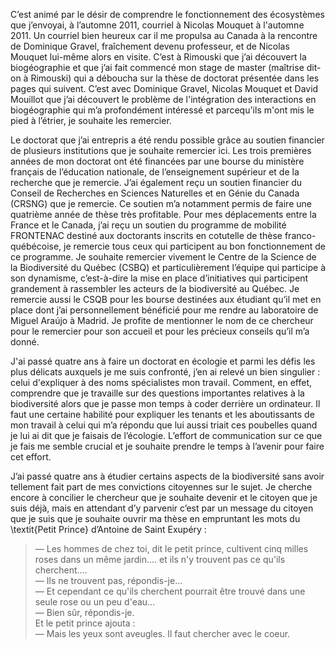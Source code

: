 C’est animé par le désir de comprendre le fonctionnement des écosystèmes que j’envoyai, à l’automne 2011, courriel à Nicolas Mouquet à l'automne 2011. Un courriel bien heureux car il me propulsa au Canada à la rencontre de Dominique Gravel, fraîchement devenu professeur, et de Nicolas Mouquet lui-même alors en visite. C’est à Rimouski que j’ai découvert la biogéographie et que j’ai fait commencé mon stage de master (maîtrise dit-on à Rimouski) qui a déboucha sur la thèse de doctorat présentée dans les pages qui suivent. C’est avec Dominique Gravel, Nicolas Mouquet et David Mouillot que j’ai découvert le problème de l'intégration des interactions en biogéographie qui m’a profondément intéressé et parcequ'ils m'ont mis le pied à l’étrier, je souhaite les remercier.

Le doctorat que j’ai entrepris a été rendu possible grâce au soutien financier de plusieurs institutions que je souhaite remercier ici. Les trois premières années de mon doctorat ont été financées par une bourse du ministère français de l’éducation nationale, de l’enseignement supérieur et de la recherche que je remercie. J’ai également reçu un soutien financier du Conseil de Recherches en Sciences Naturelles et en Génie du Canada (CRSNG) que je remercie. Ce soutien m’a notamment permis de faire une quatrième année de thèse très profitable. Pour mes déplacements entre la France et le Canada, j’ai reçu un soutien du programme de mobilité FRONTENAC destiné aux doctorants inscrits en cotutelle de thèse franco-québécoise, je remercie tous ceux qui participent au bon fonctionnement de ce programme. Je souhaite remercier vivement le Centre de la Science de la Biodiversité du Québec (CSBQ)  et particulièrement l’équipe qui participe à son dynamisme, c’est-à-dire la mise en place d’initiatives qui participent grandement à rassembler les acteurs de la biodiversité au Québec. Je remercie aussi le CSQB pour les bourse destinées aux étudiant qu’il met en place dont j’ai personnellement bénéficié pour me rendre au laboratoire de Miguel Araújo à Madrid. Je profite de mentionner le nom de ce chercheur pour le remercier pour son accueil et pour les précieux conseils qu’il m’a donné.

J'ai passé quatre ans à faire un doctorat en écologie et parmi les défis les plus délicats auxquels je me suis confronté, j’en ai relevé un bien singulier : celui d'expliquer à des noms spécialistes mon travail. Comment, en effet, comprendre que je travaille sur des questions importantes relatives à la biodiversité alors que je passe mon temps à coder derrière un ordinateur. Il faut une certaine habilité pour expliquer les tenants et les aboutissants de mon travail à celui qui m’a répondu que lui aussi triait ces poubelles quand je lui ai dit que je faisais de l’écologie. L’effort de communication sur ce que je fais me semble crucial et je souhaite prendre le temps à l’avenir pour faire cet effort.

J’ai passé quatre ans à étudier certains aspects de la biodiversité sans avoir tellement fait part de mes convictions citoyennes sur le sujet. Je cherche encore à concilier le chercheur que je souhaite devenir et le citoyen que je suis déjà, mais en attendant d’y parvenir c’est par un  message du citoyen que je suis que je souhaite ouvrir ma thèse en empruntant les mots du \textit{Petit Prince} d’Antoine de Saint Exupéry :

> &#x2014; Les hommes de chez toi, dit le petit prince, cultivent cinq milles roses dans un même jardin.... et ils n'y trouvent pas ce qu'ils cherchent....   
> &#x2014; Ils ne trouvent pas, répondis-je...    
> &#x2014; Et cependant ce qu'ils cherchent pourrait être trouvé dans une seule rose ou un peu d'eau...   
> &#x2014; Bien sûr, répondis-je.   
> Et le petit prince ajouta :   
> &#x2014; Mais les yeux sont aveugles. Il faut chercher avec le coeur.   
